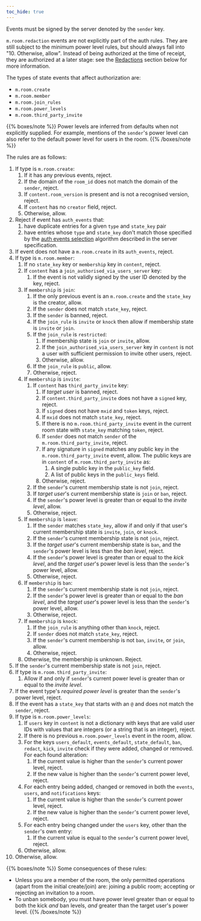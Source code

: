 ```yaml
---
toc_hide: true
---
```


Events must be signed by the server denoted by the `sender` key.

`m.room.redaction` events are not explicitly part of the auth rules.
They are still subject to the minimum power level rules, but should always
fall into "10. Otherwise, allow". Instead of being authorized at the time
of receipt, they are authorized at a later stage: see the
[Redactions](#redactions) section below for more information.

The types of state events that affect authorization are:

-   `m.room.create`
-   `m.room.member`
-   `m.room.join_rules`
-   `m.room.power_levels`
-   `m.room.third_party_invite`

{{% boxes/note %}}
Power levels are inferred from defaults when not explicitly supplied.
For example, mentions of the `sender`'s power level can also refer to
the default power level for users in the room.
{{% /boxes/note %}}

The rules are as follows:

1.  If type is `m.room.create`:
    1.  If it has any previous events, reject.
    2.  If the domain of the `room_id` does not match the domain of the
        `sender`, reject.
    3.  If `content.room_version` is present and is not a recognised
        version, reject.
    4.  If `content` has no `creator` field, reject.
    5.  Otherwise, allow.
2.  Reject if event has `auth_events` that:
    1.  have duplicate entries for a given `type` and `state_key` pair
    2.  have entries whose `type` and `state_key` don't match those
        specified by the [auth events
        selection](/server-server-api#auth-events-selection)
        algorithm described in the server specification.
3.  If event does not have a `m.room.create` in its `auth_events`,
    reject.
4.  If type is `m.room.member`:
    1.  If no `state_key` key or `membership` key in `content`, reject.
    2.  If `content` has a `join_authorised_via_users_server`
        key:
        1.  If the event is not validly signed by the user ID denoted
            by the key, reject.
    3.  If `membership` is `join`:
        1.  If the only previous event is an `m.room.create` and the
            `state_key` is the creator, allow.
        2.  If the `sender` does not match `state_key`, reject.
        3.  If the `sender` is banned, reject.
        4.  If the `join_rule` is `invite` or `knock` then allow if
            membership state is `invite` or `join`.
        5.  If the `join_rule` is `restricted`:
            1.  If membership state is `join` or `invite`, allow.
            2.  If the `join_authorised_via_users_server` key in `content`
                is not a user with sufficient permission to invite other
                users, reject.
            3.  Otherwise, allow.
        6.  If the `join_rule` is `public`, allow.
        7.  Otherwise, reject.
    4.  If `membership` is `invite`:
        1.  If `content` has `third_party_invite` key:
            1.  If *target user* is banned, reject.
            2.  If `content.third_party_invite` does not have a `signed`
                key, reject.
            3.  If `signed` does not have `mxid` and `token` keys,
                reject.
            4.  If `mxid` does not match `state_key`, reject.
            5.  If there is no `m.room.third_party_invite` event in the
                current room state with `state_key` matching `token`,
                reject.
            6.  If `sender` does not match `sender` of the
                `m.room.third_party_invite`, reject.
            7.  If any signature in `signed` matches any public key in
                the `m.room.third_party_invite` event, allow. The public
                keys are in `content` of `m.room.third_party_invite` as:
                1.  A single public key in the `public_key` field.
                2.  A list of public keys in the `public_keys` field.
            8.  Otherwise, reject.
        2.  If the `sender`'s current membership state is not `join`,
            reject.
        3.  If *target user*'s current membership state is `join` or
            `ban`, reject.
        4.  If the `sender`'s power level is greater than or equal to
            the *invite level*, allow.
        5.  Otherwise, reject.
    5.  If `membership` is `leave`:
        1.  If the `sender` matches `state_key`, allow if and only if
            that user's current membership state is `invite`, `join`,
            or `knock`.
        2.  If the `sender`'s current membership state is not `join`,
            reject.
        3.  If the *target user*'s current membership state is `ban`,
            and the `sender`'s power level is less than the *ban level*,
            reject.
        4.  If the `sender`'s power level is greater than or equal to
            the *kick level*, and the *target user*'s power level is
            less than the `sender`'s power level, allow.
        5.  Otherwise, reject.
    6.  If `membership` is `ban`:
        1.  If the `sender`'s current membership state is not `join`,
            reject.
        2.  If the `sender`'s power level is greater than or equal to
            the *ban level*, and the *target user*'s power level is less
            than the `sender`'s power level, allow.
        3.  Otherwise, reject.
    7. If `membership` is `knock`:
        1.  If the `join_rule` is anything other than `knock`, reject.
        2.  If `sender` does not match `state_key`, reject.
        3.  If the `sender`'s current membership is not `ban`, `invite`,
            or `join`, allow.
        4.  Otherwise, reject.
    8.  Otherwise, the membership is unknown. Reject.
5.  If the `sender`'s current membership state is not `join`, reject.
6.  If type is `m.room.third_party_invite`:
    1.  Allow if and only if `sender`'s current power level is greater
        than or equal to the *invite level*.
7.  If the event type's *required power level* is greater than the
    `sender`'s power level, reject.
8.  If the event has a `state_key` that starts with an `@` and does not
    match the `sender`, reject.
9. If type is `m.room.power_levels`:
    1.  If `users` key in `content` is not a dictionary with keys that
        are valid user IDs with values that are integers (or a string
        that is an integer), reject.
    2.  If there is no previous `m.room.power_levels` event in the room,
        allow.
    3.  For the keys `users_default`, `events_default`, `state_default`,
        `ban`, `redact`, `kick`, `invite` check if they were added,
        changed or removed. For each found alteration:
        1.  If the current value is higher than the `sender`'s current
            power level, reject.
        2.  If the new value is higher than the `sender`'s current power
            level, reject.
    4.  For each entry being added, changed or removed in both the
        `events`, `users`, and `notifications` keys:
        1.  If the current value is higher than the `sender`'s current
            power level, reject.
        2.  If the new value is higher than the `sender`'s current power
            level, reject.
    5.  For each entry being changed under the `users` key, other than
        the `sender`'s own entry:
        1.  If the current value is equal to the `sender`'s current
            power level, reject.
    6.  Otherwise, allow.
10. Otherwise, allow.

{{% boxes/note %}}
Some consequences of these rules:

-   Unless you are a member of the room, the only permitted operations
    (apart from the initial create/join) are: joining a public room;
    accepting or rejecting an invitation to a room.
-   To unban somebody, you must have power level greater than or equal
    to both the kick *and* ban levels, *and* greater than the target
    user's power level.
{{% /boxes/note %}}